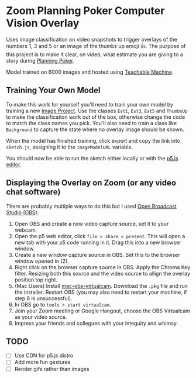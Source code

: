 # Zoom Planning Poker Computer Vision Overlay

Uses image classification on video snapshots to trigger overlays of the numbers 1, 3 and 5 or an image of the thumbs up emoji 👍. The purpose of this project is to make it clear, on video, what estimate you are giving to a story during [Planning Poker](https://en.wikipedia.org/wiki/Planning_poker).

Model trained on 6000 images and hosted using [Teachable Machine](https://teachablemachine.withgoogle.com/). 

## Training Your Own Model

To make this work for yourself you'll need to train your own model by training a new [Image Project](https://teachablemachine.withgoogle.com/train/image). Use the classes `Est1`, `Est3`, `Est5` and `ThumbsUp` to make the classification work out of the box, otherwise change the code to match the class names you pick. You'll also need to train a class like `Background` to capture the state where no overlay image should be shown.

When the model has finished training, click export and copy the link into `sketch.js`, assigning it to the `imageModelURL` variable.

You should now be able to run the sketch either locally or with the [p5.js editor](https://editor.p5js.org/).

## Displaying the Overlay on Zoom (or any video chat software)

There are probably multiple ways to do this but I used [Open Broadcast Studio (OBS)](https://obsproject.com/).

1. Open OBS and create a new video capture source, set it to your webcam.
2. Open the p5 web editor, click `file > share > present`. This will open a new tab with your p5 code running in it. Drag this into a new browser window.
3. Create a new window capture source in OBS. Set this to the browser window opened in (2).
4. Right click on the browser capture source in OBS. Apply the Chroma Key filter. Resizing both this source and the video source to allign the overlay position top right.
5. (Mac Users) Install [mac-obs-virtualcam](https://github.com/johnboiles/obs-mac-virtualcam). Download the `.pkg` file and run the installer. Restart OBS (you may also need to restart your machine, if step 6 is unsuccessful).
6. In OBS go to `tools > start virtualcam`. 
7. Join your Zoom meeting or Google Hangout, choose the OBS Virtualcam as your video source.
8. Impress your friends and collegues with your integuity and whimsy.

## TODO
- [ ] Use CDN for p5.js distro
- [ ] Add more fun gestures 
- [ ] Render gifs rather than images 
